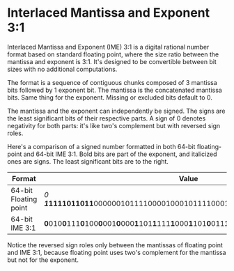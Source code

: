 # Interlaced Mantissa and Exponent 3:1

Interlaced Mantissa and Exponent (IME) 3:1 is a digital rational number format based on standard floating point, where the size ratio between the mantissa and exponent is 3:1. It's designed to be convertible between bit sizes with no additional computations.

The format is a sequence of contiguous chunks composed of 3 mantissa bits followed by 1 exponent bit. The mantissa is the concatenated mantissa bits. Same thing for the exponent. Missing or excluded bits default to 0.

The mantissa and the exponent can independently be signed. The signs are the least significant bits of their respective parts. A sign of 0 denotes negativity for both parts: it's like two's complement but with reversed sign roles.

Here's a comparison of a signed number formatted in both 64-bit floating-point and 64-bit IME 3:1. Bold bits are part of the exponent, and italicized ones are signs. The least significant bits are to the right.

Format|Value
------|-----
64-bit Floating point|*0*​***1*1111011011**0000001011110000100010111100010101110001001001000010
64-bit IME 3:1|**0**010**0**111**0**100**0**001**0**000**1**101**1**111**1**000**1**101**0**011**1**100**1**010**0**010**1**010**1**000***1***10*1*

Notice the reversed sign roles only between the mantissas of floating point and IME 3:1, because floating point uses two's complement for the mantissa but not for the exponent.
